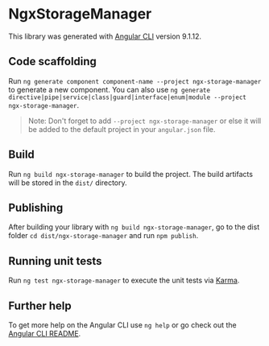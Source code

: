 # NgxStorageManager

This library was generated with [Angular CLI](https://github.com/angular/angular-cli) version 9.1.12.

## Code scaffolding

Run `ng generate component component-name --project ngx-storage-manager` to generate a new component. You can also use `ng generate directive|pipe|service|class|guard|interface|enum|module --project ngx-storage-manager`.
> Note: Don't forget to add `--project ngx-storage-manager` or else it will be added to the default project in your `angular.json` file. 

## Build

Run `ng build ngx-storage-manager` to build the project. The build artifacts will be stored in the `dist/` directory.

## Publishing

After building your library with `ng build ngx-storage-manager`, go to the dist folder `cd dist/ngx-storage-manager` and run `npm publish`.

## Running unit tests

Run `ng test ngx-storage-manager` to execute the unit tests via [Karma](https://karma-runner.github.io).

## Further help

To get more help on the Angular CLI use `ng help` or go check out the [Angular CLI README](https://github.com/angular/angular-cli/blob/master/README.md).

